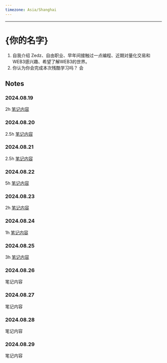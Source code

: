 ```yaml
---
timezone: Asia/Shanghai
---
```


---

# {你的名字}

1. 自我介绍
	Zedz、自由职业、早年间接触过一点编程、近期对量化交易和WEB3感兴趣、希望了解WEB3的世界。
2. 你认为你会完成本次残酷学习吗？
	会

## Notes

<!-- Content_START -->

### 2024.08.19
2h
[笔记内容](https://gigantic-bandicoot-5c1.notion.site/Day-2024-8-19-3b7c88f2e7734cae874918a8af0fa11c?pvs=4)

### 2024.08.20
2.5h
[笔记内容](https://gigantic-bandicoot-5c1.notion.site/Day-2024-8-20-df4de23a77a046bd83c5da0a46b201ae?pvs=4)

### 2024.08.21
2.5h
[笔记内容](https://gigantic-bandicoot-5c1.notion.site/Day-2024-8-21-bede72257be14a2d806c252e05cdc72c?pvs=4)

### 2024.08.22
5h
[笔记内容](https://gigantic-bandicoot-5c1.notion.site/Day-2024-8-22-120789e2e4b24236a0b3204b4b9cc65c?pvs=4)

### 2024.08.23
2h
[笔记内容](https://gigantic-bandicoot-5c1.notion.site/Day-2024-8-23-92d5d64fb2914577bd67d63c278de7dc?pvs=4)

### 2024.08.24
1h
[笔记内容](https://gigantic-bandicoot-5c1.notion.site/Day-2024-8-24-dcdb5457c4d94a2c86262f7002071cb7?pvs=4)

### 2024.08.25
3h
[笔记内容](https://gigantic-bandicoot-5c1.notion.site/Day-2024-8-25-51ad080d4a5546f9a6b03eb717c30bd3?pvs=4)

### 2024.08.26

笔记内容

### 2024.08.27

笔记内容

### 2024.08.28

笔记内容

### 2024.08.29

笔记内容

<!-- Content_END -->
